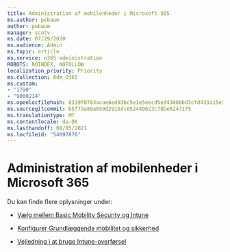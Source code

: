 ```yaml
---
title: Administration af mobilenheder i Microsoft 365
ms.author: pebaum
author: pebaum
manager: scotv
ms.date: 07/29/2020
ms.audience: Admin
ms.topic: article
ms.service: o365-administration
ROBOTS: NOINDEX, NOFOLLOW
localization_priority: Priority
ms.collection: Adm_O365
ms.custom:
- "1790"
- "9000214"
ms.openlocfilehash: 8319f0783acae6ed93bc5e1e5eecd5ed43008bd3cfd433a15e912e175a522f9d
ms.sourcegitcommit: b5f7da89a650d2915dc652449623c78be6247175
ms.translationtype: MT
ms.contentlocale: da-DK
ms.lasthandoff: 08/05/2021
ms.locfileid: "54097876"
---
```

# <a name="mobile-device-management-in-microsoft-365"></a>Administration af mobilenheder i Microsoft 365

Du kan finde flere oplysninger under: 

- [Vælg mellem Basic Mobility Security og Intune](https://docs.microsoft.com/office365/securitycompliance/choose-between-mdm-and-intune)

- [Konfigurer Grundlæggende mobilitet og sikkerhed](https://support.office.com/article/Set-up-Mobile-Device-Management-MDM-in-Office-365-dd892318-bc44-4eb1-af00-9db5430be3cd)

- [Vejledning i at bruge Intune-overførsel](https://docs.microsoft.com/intune/migration-guide)